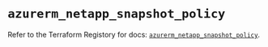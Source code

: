 # `azurerm_netapp_snapshot_policy`

Refer to the Terraform Registory for docs: [`azurerm_netapp_snapshot_policy`](https://registry.terraform.io/providers/hashicorp/azurerm/3.55.0/docs/resources/netapp_snapshot_policy).
